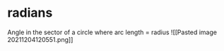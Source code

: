 # radians

Angle in the sector of a circle where arc length = radius
![[Pasted image 20211204120551.png]]